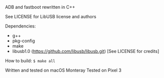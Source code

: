 ADB and fastboot rewritten in C++

See LICENSE for LibUSB license and authors

Dependencies:
- g++
- pkg-config
- make
- libusb1.0 (https://github.com/libusb/libusb.git) [See LICENSE for credits]

How to build:
`$ make all`

Written and tested on macOS Monteray
Tested on Pixel 3